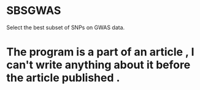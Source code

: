 # SBSGWAS
Select the best subset of SNPs on GWAS data.
# The program is a part of an article , I can't write anything about it before the article published .
